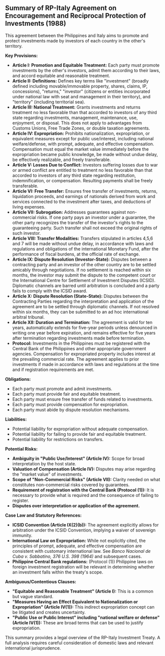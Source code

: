 ## Summary of RP-Italy Agreement on Encouragement and Reciprocal Protection of Investments (1988)

This agreement between the Philippines and Italy aims to promote and protect investments made by investors of each country in the other's territory.

**Key Provisions:**

*   **Article I: Promotion and Equitable Treatment:** Each party must promote investments by the other's investors, admit them according to their laws, and accord equitable and reasonable treatment.
*   **Article II: Definitions:** Defines key terms like "investment" (broadly defined including movable/immovable property, shares, claims, IP, concessions), "returns," "investor" (citizens or entities incorporated under national law with seat and management in their territory), and "territory" (including territorial sea).
*   **Article III: National Treatment:** Grants investments and returns treatment no less favorable than that accorded to investors of any third state regarding investments, management, maintenance, use, enjoyment, or disposal. This does not apply to advantages from Customs Unions, Free Trade Zones, or double taxation agreements.
*   **Article IV: Expropriation:** Prohibits nationalization, expropriation, or equivalent measures except for public use/interest, including national welfare/defense, with prompt, adequate, and effective compensation. Compensation must equal the market value immediately before the expropriation became public knowledge, be made without undue delay, be effectively realizable, and freely transferable.
*   **Article V: Losses Due to Conflict:** Investors suffering losses due to war or armed conflict are entitled to treatment no less favorable than that accorded to investors of any third state regarding restitution, indemnification, or compensation. Resulting payments shall be freely transferable.
*   **Article VI: Free Transfer:** Ensures free transfer of investments, returns, liquidation proceeds, and earnings of nationals derived from work and services connected to the investment after taxes, and deductions of living expenses.
*   **Article VII: Subrogation:**  Addresses guarantees against non-commercial risks. If one party pays an investor under a guarantee, the other party recognizes the transfer of the investor's rights to the guaranteeing party.  Such transfer shall not exceed the original rights of such investor.
*   **Article VIII: Transfer Modalities:** Transfers stipulated in articles 4,5,6 and 7 will be made without undue delay, in accordance with laws and regulations and obligations of the international Monetary Fund, after the performance of fiscal burdens, at the official rate of exchange.
*   **Article IX: Dispute Resolution (Investor-State):** Disputes between a contracting party and an investor of the other country are to be settled amicably through negotiations. If no settlement is reached within six months, the investor may submit the dispute to the competent court or the International Centre for Settlement of Investment Disputes (ICSID).  Diplomatic channels are barred until arbitration is concluded and a party fails to comply with the ICSID award.
*   **Article X: Dispute Resolution (State-State):** Disputes between the Contracting Parties regarding the interpretation and application of the agreement are to be settled through diplomatic channels. If not resolved within six months, they can be submitted to an ad hoc international arbitral tribunal.
*   **Article XII: Duration and Termination:** The agreement is valid for ten years, automatically extends for five-year periods unless denounced in writing one year before expiration, and remains effective for five years after termination regarding investments made before termination.
*   **Protocol:** Investments in the Philippines must be registered with the Central Bank of the Philippines and other appropriate government agencies. Compensation for expropriated property includes interest at the prevailing commercial rate. The agreement applies to prior investments if made in accordance with laws and regulations at the time and if registration requirements are met.

**Obligations:**

*   Each party must promote and admit investments.
*   Each party must provide fair and equitable treatment.
*   Each party must ensure free transfer of funds related to investments.
*   Each party must provide compensation for expropriation.
*   Each party must abide by dispute resolution mechanisms.

**Liabilities:**

*   Potential liability for expropriation without adequate compensation.
*   Potential liability for failing to provide fair and equitable treatment.
*   Potential liability for restrictions on transfers.

**Potential Risks:**

*   **Ambiguity in "Public Use/Interest" (Article IV):** Scope for broad interpretation by the host state.
*   **Valuation of Compensation (Article IV):** Disputes may arise regarding the "market value" of investments.
*   **Scope of "Non-Commercial Risks" (Article VII):** Clarity needed on what constitutes non-commercial risks covered by guarantees.
*   **Requirement of registration with the Central Bank (Protocol (1)):**  It is necessary to provide what is required and the consequence of failing to register.
*   **Disputes over interpretation or application of the agreement.**

**Case Law and Statutory References:**

*   **ICSID Convention (Article IX(2)(b)):** The agreement explicitly allows for arbitration under the ICSID Convention, implying a waiver of sovereign immunity.
*   **International Law on Expropriation:** While not explicitly cited, the principles of prompt, adequate, and effective compensation are consistent with customary international law. See *Banco Nacional de Cuba v. Sabbatino, 376 U.S. 398 (1964)* and subsequent cases.
*   **Philippine Central Bank regulations:** (Protocol (1)) Philippine laws on foreign investment registration will be relevant in determining whether an investment falls within the treaty's scope.

**Ambiguous/Contentious Clauses:**

*   **"Equitable and Reasonable Treatment" (Article I):** This is a common but vague standard.
*   **"Measures Having an Effect Equivalent to Nationalization or Expropriation" (Article IV(1)):** This indirect expropriation concept can be litigated and creates uncertainty.
*   **"Public Use or Public Interest" including "national welfare or defense" (Article IV(1)):**  These are broad terms that can be used to justify expropriation.

This summary provides a legal overview of the RP-Italy Investment Treaty. A full analysis requires careful consideration of domestic laws and relevant international jurisprudence.
